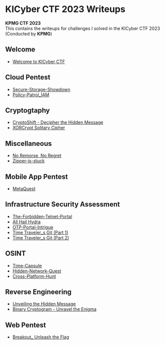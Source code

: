 # KICyber CTF 2023 Writeups

**KPMG CTF 2023**   
This contains the writeups for challenges I solved in the KICyber CTF 2023 (Conducted by **KPMG**)

## Welcome
* [Welcome to KICyber CTF](https://github.com/HarshJolad/CTF-Writeups/blob/7566d799b809b353eb519e67e5e61d9d2c962e07/KPMG-CTF-2023/Welcome%20to%20KICyber%20CTF/Welcome-chall-writeup.md)

## Cloud Pentest
* [Secure-Storage-Showdown](https://github.com/HarshJolad/CTF-Writeups/blob/98fb68619da968c55ac99bc3c069a783e4dde153/KPMG-CTF-2023/Secure-Storage-Showdown/Secure-Storage-Showdown-Writeup.MD)
* [Policy-Patrol_IAM](https://github.com/HarshJolad/CTF-Writeups/blob/98fb68619da968c55ac99bc3c069a783e4dde153/KPMG-CTF-2023/Policy-patrol_IAM/Policy-patrol_IAM-Writeup.md)

## Cryptogtaphy
* [CryptoShift - Decipher the Hidden Message](https://github.com/HarshJolad/CTF-Writeups/blob/98fb68619da968c55ac99bc3c069a783e4dde153/KPMG-CTF-2023/CryptoShift%20-%20Decipher%20the%20Hidden%20Message/Cryptoshift-Writeup.MD)
* [XORCrypt Solitary Cipher](https://github.com/HarshJolad/CTF-Writeups/blob/98fb68619da968c55ac99bc3c069a783e4dde153/KPMG-CTF-2023/XORCrypt%20Solitary%20Cipher/XORCrypt-Writeup.MD)


## Miscellaneous
* [No Remorse, No Regret](https://github.com/HarshJolad/CTF-Writeups/blob/98fb68619da968c55ac99bc3c069a783e4dde153/KPMG-CTF-2023/No%20remorse%2C%20No%20regret/No-remorse-No-regret-Writeup.MD)
* [Zipper-is-stuck](https://github.com/HarshJolad/CTF-Writeups/blob/98fb68619da968c55ac99bc3c069a783e4dde153/KPMG-CTF-2023/Zipper-is-stuck/Zipper-Writeup.md)

## Mobile App Pentest
* [MetaQuest](https://github.com/HarshJolad/CTF-Writeups/blob/98fb68619da968c55ac99bc3c069a783e4dde153/KPMG-CTF-2023/MetaQuest/MetaQuest-Writeup.md)

## Infrastructure Security Assessment
* [The-Forbidden-Telnet-Portal](https://github.com/HarshJolad/CTF-Writeups/blob/98fb68619da968c55ac99bc3c069a783e4dde153/KPMG-CTF-2023/The-Forbidden-Telnet-Portal/The-Forbidden-Telnet-Portal-Writeup.md)
* [All Hail Hydra](https://github.com/HarshJolad/CTF-Writeups/blob/7566d799b809b353eb519e67e5e61d9d2c962e07/KPMG-CTF-2023/All%20Hail%20Hydra/Hydra_Writeup.md)
* [OTP-Portal-Intrigue](https://github.com/HarshJolad/CTF-Writeups/blob/98fb68619da968c55ac99bc3c069a783e4dde153/KPMG-CTF-2023/OTP%20Portal%20Intrigue/OTP%20Portal%20Intrigue-Writeup.MD)
* [Time Traveler_s Git (Part 1)](https://github.com/HarshJolad/CTF-Writeups/blob/98fb68619da968c55ac99bc3c069a783e4dde153/KPMG-CTF-2023/Time%20Traveler_s%20Git%20(Part%201)/Git%20(Part%201)-Writeup.Md)
* [Time Traveler_s Git (Part 2)](https://github.com/HarshJolad/CTF-Writeups/blob/98fb68619da968c55ac99bc3c069a783e4dde153/KPMG-CTF-2023/Time%20Traveler_s%20Git%20(Part%202)/Git%20(Part%202)-Writeup.md)

## OSINT

* [Time-Capsule](https://github.com/HarshJolad/CTF-Writeups/blob/98fb68619da968c55ac99bc3c069a783e4dde153/KPMG-CTF-2023/Time-Capsule/Time-Capsule-Writeup.md)
* [Hidden-Network-Quest](https://github.com/HarshJolad/CTF-Writeups/blob/98fb68619da968c55ac99bc3c069a783e4dde153/KPMG-CTF-2023/Hidden-Network-Quest/Hidden-Network-Quest-Writeup.md)
* [Cross-Platform-Hunt](https://github.com/HarshJolad/CTF-Writeups/blob/98fb68619da968c55ac99bc3c069a783e4dde153/KPMG-CTF-2023/Cross-Platform-Hunt/Cross-Platform-Hunt-Writeup.md)


## Reverse Engineering

* [Unveiling the Hidden Message](https://github.com/HarshJolad/CTF-Writeups/blob/98fb68619da968c55ac99bc3c069a783e4dde153/KPMG-CTF-2023/Unveiling%20the%20Hidden%20Message/Hidden%20Message-Writeup.md)
* [Binary Cryptogram - Unravel the Enigma](https://github.com/HarshJolad/CTF-Writeups/blob/98fb68619da968c55ac99bc3c069a783e4dde153/KPMG-CTF-2023/Binary%20Cryptogram%20-%20Unravel%20the%20Enigma/Binary_Enigma_Writeup.MD)

## Web Pentest
* [Breakout_ Unleash the Flag](https://github.com/HarshJolad/CTF-Writeups/blob/98fb68619da968c55ac99bc3c069a783e4dde153/KPMG-CTF-2023/Breakout_%20Unleash%20the%20Flag/Breakout_Writeup.MD)
  







